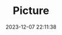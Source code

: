 ---
weight: 1
images:
- /images/edited/66.jpeg
title: Picture
date: 2023-12-07 22:11:38
tags: [luminar neo,work,24-70mm F2.8 DG DN | Art 019,ILCE-7M3,25.1]
---
